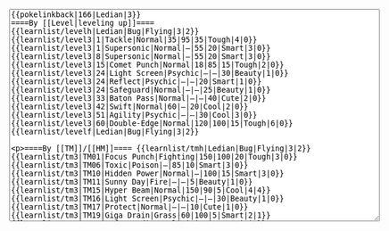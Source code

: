</p><textarea readonly="" accesskey="," id="wpTextbox1" cols="80" rows="25" style="" class="mw-editfont-monospace" lang="en" dir="ltr" name="wpTextbox1">{{pokelinkback|166|Ledian|3}}
====By [[Level|leveling up]]====
{{learnlist/levelh|Ledian|Bug|Flying|3|2}}
{{learnlist/level3|1|Tackle|Normal|35|95|35|Tough|4|0}}
{{learnlist/level3|1|Supersonic|Normal|—|55|20|Smart|3|0}}
{{learnlist/level3|8|Supersonic|Normal|—|55|20|Smart|3|0}}
{{learnlist/level3|15|Comet Punch|Normal|18|85|15|Tough|2|0}}
{{learnlist/level3|24|Light Screen|Psychic|—|—|30|Beauty|1|0}}
{{learnlist/level3|24|Reflect|Psychic|—|—|20|Smart|1|0}}
{{learnlist/level3|24|Safeguard|Normal|—|—|25|Beauty|1|0}}
{{learnlist/level3|33|Baton Pass|Normal|—|—|40|Cute|2|0}}
{{learnlist/level3|42|Swift|Normal|60|—|20|Cool|2|0}}
{{learnlist/level3|51|Agility|Psychic|—|—|30|Cool|3|0}}
{{learnlist/level3|60|Double-Edge|Normal|120|100|15|Tough|6|0}}
{{learnlist/levelf|Ledian|Bug|Flying|3|2}}

====By [[TM]]/[[HM]]====
{{learnlist/tmh|Ledian|Bug|Flying|3|2}}
{{learnlist/tm3|TM01|Focus Punch|Fighting|150|100|20|Tough|3|0}}
{{learnlist/tm3|TM06|Toxic|Poison|—|85|10|Smart|3|0}}
{{learnlist/tm3|TM10|Hidden Power|Normal|—|100|15|Smart|3|0}}
{{learnlist/tm3|TM11|Sunny Day|Fire|—|—|5|Beauty|1|0}}
{{learnlist/tm3|TM15|Hyper Beam|Normal|150|90|5|Cool|4|4}}
{{learnlist/tm3|TM16|Light Screen|Psychic|—|—|30|Beauty|1|0}}
{{learnlist/tm3|TM17|Protect|Normal|—|—|10|Cute|1|0}}
{{learnlist/tm3|TM19|Giga Drain|Grass|60|100|5|Smart|2|1}}
{{learnlist/tm3|TM20|Safeguard|Normal|—|—|25|Beauty|1|0}}
{{learnlist/tm3|TM21|Frustration|Normal|—|100|20|Cute|1|0}}
{{learnlist/tm3|TM22|SolarBeam|Grass|120|100|10|Cool|4|0}}
{{learnlist/tm3|TM27|Return|Normal|—|100|20|Cute|1|0}}
{{learnlist/tm3|TM28|Dig|Ground|60|100|10|Smart|1|0}}
{{learnlist/tm3|TM31|Brick Break|Fighting|75|100|15|Cool|1|4}}
{{learnlist/tm3|TM32|Double Team|Normal|—|—|15|Cool|2|0}}
{{learnlist/tm3|TM33|Reflect|Psychic|—|—|20|Smart|1|0}}
{{learnlist/tm3|TM40|Aerial Ace|Flying|60|—|20|Cool|2|0||'''}}
{{learnlist/tm3|TM42|Facade|Normal|70|100|20|Cute|2|0}}
{{learnlist/tm3|TM43|Secret Power|Normal|70|100|20|Smart|1|0}}
{{learnlist/tm3|TM44|Rest|Psychic|—|—|10|Cute|2|0}}
{{learnlist/tm3|TM45|Attract|Normal|—|100|15|Cute|2|0}}
{{learnlist/tm3|TM46|Thief|Dark|40|100|10|Tough|1|0}}
{{learnlist/tm3|HM05|Flash|Normal|—|70|20|Beauty|3|0}}
{{learnlist/tmf|Ledian|Bug|Flying|3|2}}

====By {{pkmn|breeding}}====
{{learnlist/breedh|Ledian|Bug|Flying|3|2}}
{{learnlist/breed3|{{MSP/3|204|Pineco}} {{MSP/3|205|Forretress}}{{MSP/3|213|Shuckle}}|Bide|Normal|—|100|10|Tough|1|0}}
{{learnlist/breed3|{{MSP/3|012|Butterfree}}{{MSP/3|048|Venonat}} {{MSP/3|049|Venomoth}}{{MSP/3|269|Dustox}}|Psybeam|Psychic|65|100|20|Beauty|3|0}}
{{learnlist/breed3|{{MSP/3|012|Butterfree}}{{MSP/3|049|Venomoth}}{{MSP/3|267|Beautifly}}{{MSP/3|269|Dustox}}{{MSP/3|284|Masquerain}}|Silver Wind|Bug|60|100|5|Beauty|1|0||'''}}
{{learnlist/breedf|Ledian|Bug|Flying|3|2}}

====By [[Move Tutor|tutoring]]====
{{learnlist/tutorh|Ledian|Bug|Flying|3|2}}
{{learnlist/tutor3|Double-Edge|Normal|120|100|15|Tough|6|0|||yes|yes|yes}}
{{learnlist/tutor3|DynamicPunch|Fighting|100|50|5|Cool|2|1|||no|yes|no}}
{{learnlist/tutor3|Endure|Normal|—|—|10|Tough|2|0|||no|yes|no}}
{{learnlist/tutor3|Ice Punch|Ice|75|100|15|Beauty|4|0|||no|yes|no}}
{{learnlist/tutor3|Mega Punch|Normal|80|85|20|Tough|4|0|||yes|yes|no}}
{{learnlist/tutor3|Mimic|Normal|—|—|10|Cute|1|0|||yes|yes|yes}}
{{learnlist/tutor3|Rollout|Rock|30|90|20|Tough|3|0|||no|yes|no}}
{{learnlist/tutor3|Sleep Talk|Normal|—|—|10|Cute|3|0|||no|yes|no}}
{{learnlist/tutor3|Snore|Normal|40|100|15|Cute|4|0|||no|yes|no}}
{{learnlist/tutor3|Substitute|Normal|—|—|10|Smart|2|0|||yes|yes|yes}}
{{learnlist/tutor3|Swagger|Normal|—|90|15|Cute|2|0|||no|yes|yes}}
{{learnlist/tutor3|Swift|Normal|60|—|20|Cool|2|0|||no|yes|no}}
{{learnlist/tutor3|Swords Dance|Normal|—|—|30|Beauty|1|0|||yes|yes|no}}
{{learnlist/tutor3|ThunderPunch|Electric|75|100|15|Cool|4|0|||no|yes|no}}
{{learnlist/tutorf|Ledian|Bug|Flying|3|2}}

====By a prior [[evolution]]====
{{Learnlist/prevoh|Ledian|Bug|Flying|3|2}}
{{Learnlist/prevo3|165|Ledyba|e||||Refresh|Normal|—|—|20|Cute|1|0||XD}}
{{Learnlist/prevof|Ledian|Bug|Flying|3|2}}

====Special moves====
{{Shadow moves|166|40|Shadow Rush|--|--|--|Baton Pass|Normal|Safeguard|Normal|Supersonic|Normal|Comet Punch|Normal|Colo|bug|flying}}

[[it:Ledian/Mosse apprese in terza generazione]]
[[zh:安瓢虫/第三世代招式表]]

